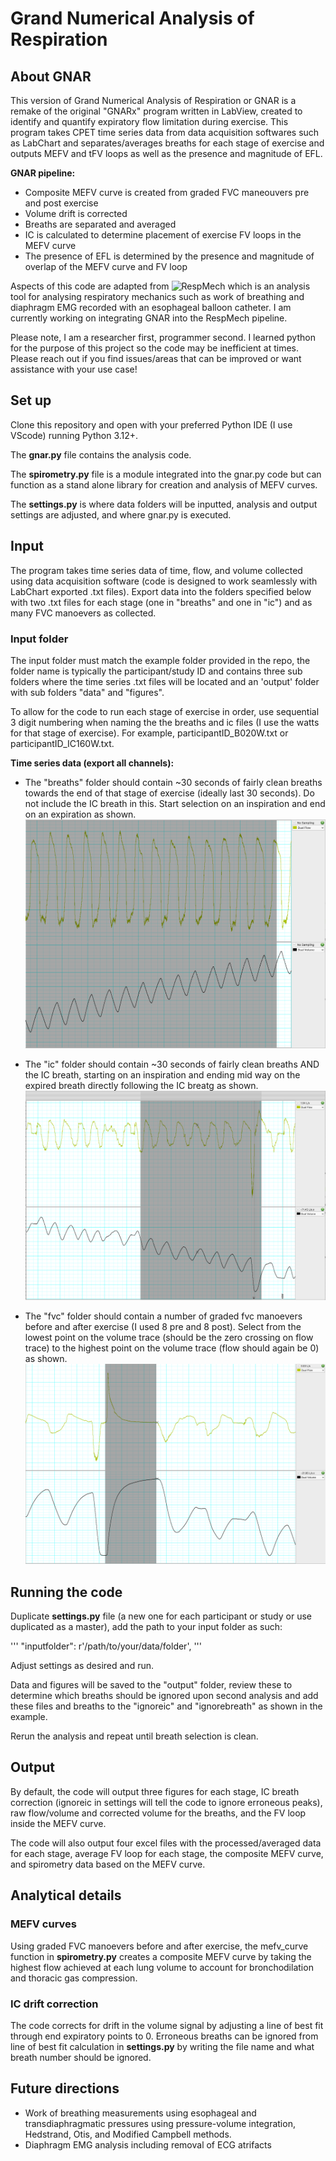 # Grand Numerical Analysis of Respiration

## About GNAR
This version of Grand Numerical Analysis of Respiration or GNAR is a remake of the original "GNARx" program written in LabView, created to identify and quantify expiratory flow limitation during exercise. 
This program takes CPET time series data from data acquisition softwares such as LabChart and separates/averages breaths for each stage of exercise and outputs MEFV and tFV loops as well as the presence and magnitude of EFL.

**GNAR pipeline:**
* Composite MEFV curve is created from graded FVC maneouvers pre and post exercise
* Volume drift is corrected 
* Breaths are separated and averaged
* IC is calculated to determine placement of exercise FV loops in the MEFV curve
* The presence of EFL is determined by the presence and magnitude of overlap of the MEFV curve and FV loop

Aspects of this code are adapted from ![RespMech](https://github.com/emilwalsted/respmech) which is an analysis tool for analysing respiratory mechanics such as work of breathing and diaphragm EMG recorded with an esophageal balloon catheter. I am currently working on integrating GNAR into the RespMech pipeline.

Please note, I am a researcher first, programmer second. I learned python for the purpose of this project so the code may be inefficient at times. Please reach out if you find issues/areas that can be improved or want assistance with your use case!


## Set up
Clone this repository and open with your preferred Python IDE (I use VScode) running Python 3.12+.

The **gnar.py** file contains the analysis code.

The **spirometry.py** file is a module integrated into the gnar.py code but can function as a stand alone library for creation and analysis of MEFV curves.

The **settings.py** is where data folders will be inputted, analysis and output settings are adjusted, and where gnar.py is executed.


## Input
The program takes time series data of time, flow, and volume collected using data acquisition software (code is designed to work seamlessly with LabChart exported .txt files). Export data into the folders specified below with two .txt files for each stage (one in "breaths" and one in "ic") and as many FVC manoevers as collected.
### Input folder
The input folder must match the example folder provided in the repo, the folder name is typically the participant/study ID and contains three sub folders where the time series .txt files will be located and an 'output' folder with sub folders "data" and "figures".

To allow for the code to run each stage of exercise in order, use sequential 3 digit numbering when naming the the breaths and ic files (I use the watts for that stage of exercise). For example, participantID_B020W.txt or participantID_IC160W.txt.

**Time series data (export all channels):**

* The "breaths" folder should contain ~30 seconds of fairly clean breaths towards the end of that stage of exercise (ideally last 30 seconds). Do not include the IC breath in this. Start selection on an inspiration and end on an expiration as shown. ![here](https://github.com/jackdunsford/gnar-respiratory-analysis/blob/main/instructional_images/breath.png)

* The "ic" folder should contain ~30 seconds of fairly clean breaths AND the IC breath, starting on an inspiration and ending mid way on the expired breath directly following the IC breatg as shown. ![here](https://github.com/jackdunsford/gnar-respiratory-analysis/blob/main/instructional_images/ic.png)

* The "fvc" folder should contain a number of graded fvc manoevers before and after exercise (I used 8 pre and 8 post). Select from the lowest point on the volume trace (should be the zero crossing on flow trace) to the highest point on the volume trace (flow should again be 0) as shown. ![here](https://github.com/jackdunsford/gnar-respiratory-analysis/blob/main/instructional_images/fvc.png)

## Running the code

Duplicate **settings.py** file (a new one for each participant or study or use duplicated as a master), add the path to your input folder as such:

'''
"inputfolder": r'/path/to/your/data/folder',
'''

Adjust settings as desired and run.

Data and figures will be saved to the "output" folder, review these to determine which breaths should be ignored upon second analysis and add these files and breaths to the "ignoreic" and "ignorebreath" as shown in the example.

Rerun the analysis and repeat until breath selection is clean.

## Output
By default, the code will output three figures for each stage, IC breath correction (ignoreic in settings will tell the code to ignore erroneous peaks), raw flow/volume and corrected volume for the breaths, and the FV loop inside the MEFV curve.

The code will also output four excel files with the processed/averaged data for each stage, average FV loop for each stage, the composite MEFV curve, and spirometry data based on the MEFV curve.

## Analytical details
### MEFV curves
Using graded FVC manoevers before and after exercise, the mefv_curve function in **spirometry.py** creates a composite MEFV curve by taking the highest flow achieved at each lung volume to account for bronchodilation and thoracic gas compression.
### IC drift correction
The code corrects for drift in the volume signal by adjusting a line of best fit through end expiratory points to 0. Erroneous breaths can be ignored from line of best fit calculation in **settings.py** by writing the file name and what breath number should be ignored.

## Future directions
* Work of breathing measurements using esophageal and transdiaphragmatic pressures using pressure-volume integration, Hedstrand, Otis, and Modified Campbell methods.
* Diaphragm EMG analysis including removal of ECG atrifacts
